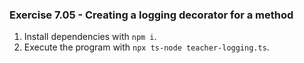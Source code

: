 ### Exercise 7.05 - Creating a logging decorator for a method

1. Install dependencies with `npm i`.
2. Execute the program with `npx ts-node teacher-logging.ts`.